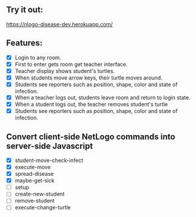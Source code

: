 ## Try it out:
https://nlogo-disease-dev.herokuapp.com/

## Features:
- [x] Login to any room.
- [x] First to enter gets room get teacher interface.
- [x] Teacher display shows student's turtles.
- [x] When students move arrow keys, their turtle moves around.
- [x] Students see reporters such as position, shape, color and state of infection.
- [x] When a teacher logs out, students leave room and return to login state.
- [x] When a student logs out, the teacher removes student's turtle
- [x] Students see reporters such as position, shape, color and state of infection. 

## Convert client-side NetLogo commands into server-side Javascript
- [x] student-move-check-infect 
- [x] execute-move
- [x] spread-disease
- [x] maybe-get-sick
- [ ] setup
- [ ] create-new-student
- [ ] remove-student
- [ ] execute-change-turtle